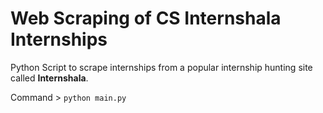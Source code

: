 # Web Scraping of CS Internshala Internships

Python Script to scrape internships from a popular internship hunting site called **Internshala**.

Command > `python main.py`
